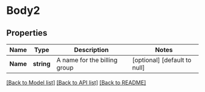 # Body2

## Properties
Name | Type | Description | Notes
------------ | ------------- | ------------- | -------------
**Name** | **string** | A name for the billing group | [optional] [default to null]

[[Back to Model list]](../README.md#documentation-for-models) [[Back to API list]](../README.md#documentation-for-api-endpoints) [[Back to README]](../README.md)

